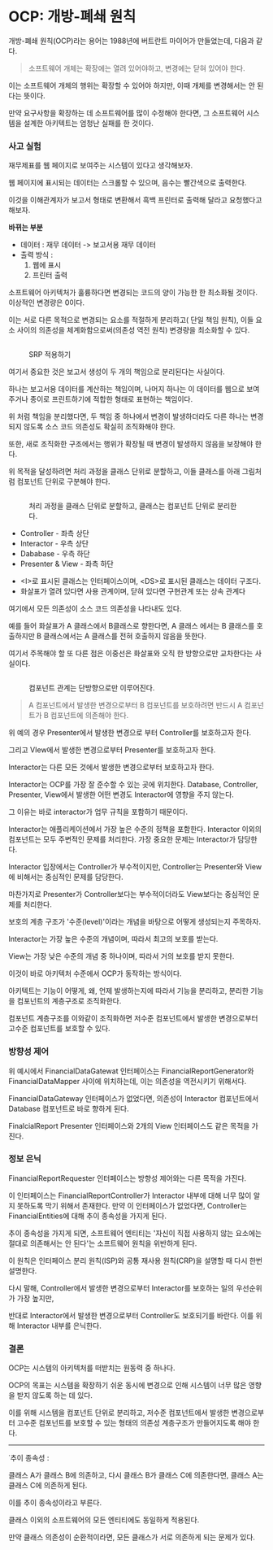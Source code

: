 # OCP: 개방-폐쇄 원칙

개방-폐쇄 원칙(OCP)라는 용어는 1988년에 버트란트 마이어가 만들었는데, 다음과 같다.

> 소프트웨어 개체는 확장에는 열려 있어야하고, 변경에는 닫혀 있어야 한다.

&#x20;

이는 소프트웨어 개체의 행위는 확장할 수 있어야 하지만, 이때 개체를 변경해서는 안 된다는 뜻이다.

&#x20;

만약 요구사항을 확장하는 데 소프트웨어를 많이 수정해야 한다면, 그 소프트웨어 시스템을 설계한 아키텍트는 엄청난 실패를 한 것이다.

&#x20;

### 사고 실험

재무제표를 웹 페이지로 보여주는 시스템이 있다고 생각해보자.

&#x20;

웹 페이지에 표시되는 데이터는 스크롤할 수 있으며, 음수는 빨간색으로 출력한다.

&#x20;

이것을 이해관계자가 보고서 형태로 변환해서 흑백 프린터로 출력해 달라고 요청했다고 해보자.

&#x20;

**바뀌는 부분**

* 데이터 : 재무 데이터 -> 보고서용 재무 데이터
* 출력 방식 :
  1. 웹에 표시
  2. 프린터 출력

소프트웨어 아키텍처가 훌륭하다면 변경되는 코드의 양이 가능한 한 최소화될 것이다. 이상적인 변경량은 0이다.

&#x20;

이는 서로 다른 목적으로 변경되는 요소를 적절하게 분리하고( 단일 책임 원칙), 이들 요소 사이의 의존성을 체계화함으로써(의존성 역전 원칙) 변경량을 최소화할 수 있다.

<figure><img src="https://blog.kakaocdn.net/dn/xSUzC/btq0nOFZa7w/758AcdFrUPRFLfm0rk7380/img.png" alt=""><figcaption><p>SRP 적용하기</p></figcaption></figure>

&#x20;

여기서 중요한 것은 보고서 생성이 두 개의 책임으로 분리된다는 사실이다.

&#x20;

하나는 보고서용 데이터를 계산하는 책임이며, 나머지 하나는 이 데이터를 웹으로 보여주거나 종이로 프린트하기에 적합한 형태로 표현하는 책임이다.

&#x20;

위 처럼 책임을 분리했다면, 두 책임 중 하나에서 변경이 발생하더라도 다른 하나는 변경되지 않도록 소스 코드 의존성도 확실히 조직화해야 한다.

&#x20;

또한, 새로 조직화한 구조에서는 행위가 확장될 때 변경이 발생하지 않음을 보장해야 한다.

&#x20;

위 목적을 달성하려면 처리 과정을 클래스 단위로 분할하고, 이들 클래스를 아래 그림처럼 컴포넌트 단위로 구분해야 한다.

<figure><img src="https://blog.kakaocdn.net/dn/cQgbWN/btq0oLorRD5/06NhodF4dx2josrMWIpEJk/img.png" alt=""><figcaption><p>처리 과정을 클래스 단위로 분할하고, 클래스는 컴포넌트 단위로 분리한다.</p></figcaption></figure>

&#x20;

* Controller - 좌측 상단
* Interactor - 우측 상단
* Dababase - 우측 하단
* Presenter & View - 좌측 하단

&#x20;

* \<I>로 표시된 클래스는 인터페이스이며, \<DS>로 표시된 클래스는 데이터 구조다.
* 화살표가 열려 있다면 사용 관계이며, 닫혀 있다면 구현관계 또는 상속 관계다

여기에서 모든 의존성이 소스 코드 의존성을 나타내도 있다.

&#x20;

예를 들어 화살표가 A 클래스에서 B클래스로 향한다면, A 클래스 에서는 B 클래스를 호출하지만 B 클래스에서는 A 클래스를 전혀 호출하지 않음을 뜻한다.

&#x20;

여기서 주목해야 할 또 다른 점은 이중선은 화살표와 오직 한 방향으로만 교차한다는 사실이다.

&#x20;

<figure><img src="https://blog.kakaocdn.net/dn/xeZBT/btq0oaothX5/X0p6Gaqjzdvq3QaO0Cuqp0/img.png" alt=""><figcaption><p>컴포넌트 관계는 단방향으로만 이루어진다.</p></figcaption></figure>

&#x20;

> A 컴포넌트에서 발생한 변경으로부터 B 컴포넌트를 보호하려면 반드시 A 컴포넌트가 B 컴포넌트에 의존해야 한다.

&#x20;

위 예의 경우 Presenter에서 발생한 변경으로 부터 Controller를 보호하고자 한다.&#x20;

그리고 VIew에서 발생한 변경으로부터 Presenter를 보호하고자 한다.

Interactor는 다른 모든 것에서 발생한 변경으로부터 보호하고자 한다.

&#x20;

Interactor는 OCP를 가장 잘 준수할 수 있는 곳에 위치한다. Database, Controller, Presenter, View에서 발생한 어떤 변경도 Interactor에 영향을 주지 않는다.

&#x20;

그 이유는 바로 interactor가 업무 규칙을 포함하기 때문이다.

Interactor는 애플리케이션에서 가장 높은 수준의 정책을 포함한다. Interactor 이외의 컴포넌트는 모두 주변적인 문제를 처리한다. 가장 중요한 문제는 Interactor가 담당한다.

&#x20;

Interactor 입장에서는 Controller가 부수적이지만, Controller는 Presenter와 View에 비해서는 중심적인 문제를 담당한다.

마찬가지로 Presenter가 Controller보다는 부수적이더라도 View보다는 중심적인 문제를 처리한다.

&#x20;

보호의 계층 구조가 '수준(level)'이라는 개념을 바탕으로 어떻게 생성되는지 주목하자.

&#x20;

Interactor는 가장 높은 수준의 개념이며, 따라서 최고의 보호를 받는다.

View는 가장 낮은 수준의 개념 중 하나이며, 따라서 거의 보호를 받지 못한다.

&#x20;

이것이 바로 아키텍처 수준에서 OCP가 동작하는 방식이다.

&#x20;

아키텍트는 기능이 어떻게, 왜, 언제 발생하는지에 따라서 기능을 분리하고, 분리한 기능을 컴포넌트의 계층구조로 조직화한다.

컴포넌트 계층구조를 이와같이 조직화하면 저수준 컴포넌트에서 발생한 변경으로부터 고수준 컴포넌트를 보호할 수 있다.

&#x20;

### 방향성 제어

위 예시에서 FinancialDataGatewat 인터페이스는 FinancialReportGenerator와 FinancialDataMapper 사이에 위치하는데, 이는 의존성을 역전시키기 위해서다.

FinancialDataGateway 인터페이스가 없었다면, 의존성이 Interactor 컴포넌트에서 Database 컴포넌트로 바로 향하게 된다.

FinalcialReport Presenter 인터페이스와 2개의 View 인터페이스도 같은 목적을 가진다.

&#x20;

&#x20;

### 정보 은닉

FinancialReportRequester 인터페이스는 방향성 제어와는 다른 목적을 가진다.

&#x20;

이 인터페이스는 FinancialReportController가 Interactor 내부에 대해 너무 많이 알지 못하도록 막기 위해서 존재한다. 만약 이 인터페이스가 없었다면, Controller는 FinancialEntities에 대해 추이 종속성을 가지게 된다.

&#x20;

추이 종속성을 가지게 되면, 소프트웨어 엔티티는 '자신이 직접 사용하지 않는 요소에는 절대로 의존해서는 안 된다'는 소프트웨어 원칙을 위반하게 된다.

&#x20;

이 원칙은 인터페이스 분리 원칙(ISP)와 공통 재사용 원칙(CRP)을 설명할 때 다시 한번 설명한다.

&#x20;

다시 말해, Controller에서 발생한 변경으로부터 Interactor를 보호하는 일의 우선순위가 가장 높지만,&#x20;

반대로 Interactor에서 발생한 변경으로부터 Controller도 보호되기를 바란다. 이를 위해 Interactor 내부를 은닉한다.

&#x20;

&#x20;

### 결론

OCP는 시스템의 아키텍처를 떠받치는 원동력 중 하나다.

OCP의 목표는 시스템을 확장하기 쉬운 동시에 변경으로 인해 시스템이 너무 많은 영향을 받지 않도록 하는 데 있다.

&#x20;

이를 위해 시스템을 컴포넌트 단위로 분리하고, 저수준 컴포넌트에서 발생한 변경으로부터 고수준 컴포넌트를 보호할 수 있는 형태의 의존성 계층구조가 만들어지도록 해야 한다.

&#x20;

***

˙추이 종속성 :

클래스 A가 클래스 B에 의존하고, 다시 클래스 B가 클래스 C에 의존한다면, 클래스 A는 클래스 C에 의존하게 된다.

이를 추이 종속성이라고 부른다.

클래스 이외의 소프트웨어의 모든 엔티티에도 동일하게 적용된다.

만약 클래스 의존성이 순환적이라면, 모든 클래스가 서로 의존하게 되는 문제가 있다.
